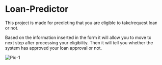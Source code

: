 # Loan-Predictor
This project is made for predicting that you are eligible to take/request loan or not.

Based on the information inserted in the form it will allow you to move to next step after processing your eligibility. Then it will tell you whether the system has approved your loan approval or not.

<div align="column">
  <img src="1.jpeg" alt="Pic-1">
  </div>
